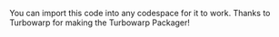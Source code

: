 You can import this code into any codespace for it to work. Thanks to Turbowarp for making the Turbowarp Packager!
